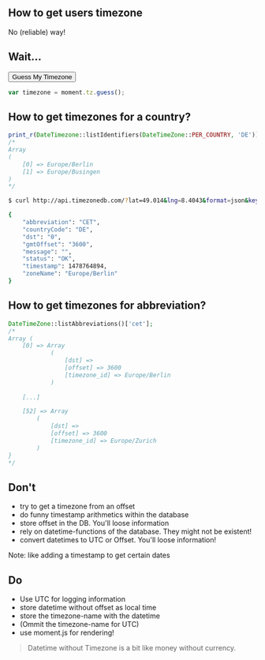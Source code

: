 ## How to get users timezone

No (reliable) way!<!-- .element: class="fragment" -->




## Wait...


<div id="timezoneIdentifier"><button onclick="document.getElementById('timezoneIdentifier').innerHTML = moment.tz.guess();">Guess My Timezone</button></div>

```javascript
var timezone = moment.tz.guess();
```



## How to get timezones for a country?

```php
print_r(DateTimezone::listIdentifiers(DateTimeZone::PER_COUNTRY, 'DE'));
/*
Array
(
    [0] => Europe/Berlin
    [1] => Europe/Busingen
)
*/
```



```bash
$ curl http://api.timezonedb.com/?lat=49.014&lng=8.4043&format=json&key=xxxx

{
    "abbreviation": "CET",
    "countryCode": "DE",
    "dst": "0",
    "gmtOffset": "3600",
    "message": "",
    "status": "OK",
    "timestamp": 1478764894,
    "zoneName": "Europe/Berlin"
}
```



## How to get timezones for abbreviation?

```php
DateTimeZone::listAbbreviations()['cet'];
/*
Array (
    [0] => Array
            (
                [dst] =>
                [offset] => 3600
                [timezone_id] => Europe/Berlin
            )
    
    [...]

    [52] => Array
        (
            [dst] =>
            [offset] => 3600
            [timezone_id] => Europe/Zurich
        )
}
*/
```




## Don't

* try to get a timezone from an offset<!-- .element: class="fragment" -->
* do funny timestamp arithmetics within the database<!-- .element: class="fragment" -->
* store offset in the DB. You'll loose information<!-- .element: class="fragment" -->
* rely on datetime-functions of the database. They might not be existent!<!-- .element: class="fragment" -->
* convert datetimes to UTC or Offset. You'll loose information!<!-- .element: class="fragment" -->

 Note: like adding a timestamp to get certain dates



## Do

* Use UTC for logging information<!-- .element: class="fragment" -->
* store datetime without offset as local time<!-- .element: class="fragment" -->
* store the timezone-name with the datetime<!-- .element: class="fragment" -->
* (Ommit the timezone-name for UTC)<!-- .element: class="fragment" -->
* use moment.js for rendering!<!-- .element: class="fragment" -->




> Datetime without Timezone is a bit like money without currency.